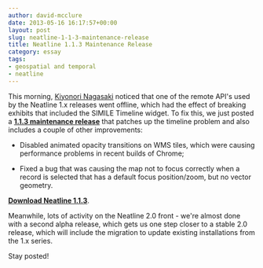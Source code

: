 ```yaml
---
author: david-mcclure
date: 2013-05-16 16:17:57+00:00
layout: post
slug: neatline-1-1-3-maintenance-release
title: Neatline 1.1.3 Maintenance Release
category: essay
tags:
- geospatial and temporal
- neatline
---
```


This morning, [Kiyonori Nagasaki](https://twitter.com/knagasaki) noticed that one of the remote API's used by the Neatline 1.x releases went offline, which had the effect of breaking exhibits that included the SIMILE Timeline widget. To fix this, we just posted a [**1.1.3 maintenance release**](http://omeka.org/add-ons/plugins/neatline/) that patches up the timeline problem and also includes a couple of other improvements:





  * Disabled animated opacity transitions on WMS tiles, which were causing performance problems in recent builds of Chrome;



  * Fixed a bug that was causing the map not to focus correctly when a record is selected that has a default focus position/zoom, but no vector geometry.




[**Download Neatline 1.1.3**](http://omeka.org/add-ons/plugins/neatline/).

Meanwhile, lots of activity on the Neatline 2.0 front - we're almost done with a second alpha release, which gets us one step closer to a stable 2.0 release, which will include the migration to update existing installations from the 1.x series.

Stay posted!
